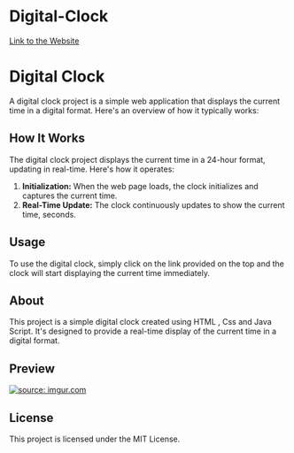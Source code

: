 # Digital-Clock
[Link to the Website](https://digitall-cxlock.netlify.app/)


<!DOCTYPE html>
<html>
<head>
   
</head>
<body>
    <h1>Digital Clock</h1>
    <p>A digital clock project is a simple web application that displays the current time in a digital format. Here's an overview of how it typically works:</p>
  
  <h2>How It Works</h2>
    <p>The digital clock project displays the current time in a 24-hour format, updating in real-time. Here's how it operates:</p>
    <ol>
        <li><strong>Initialization:</strong> When the web page loads, the clock initializes and captures the current time.</li>
        <li><strong>Real-Time Update:</strong> The clock continuously updates to show the current time, seconds.</li>
    </ol>

   <h2>Usage</h2>
    <p>To use the digital clock, simply click on the link provided on the top  and the clock will start displaying the current time immediately.</p>

  <h2>About</h2>
    <p>This project is a simple digital clock created using HTML , Css and Java Script. It's designed to provide a real-time display of the current time in a digital format.</p>
  
   <h2> Preview </h2>
   <a href="https://imgur.com/F8C5X6g"><img src="https://i.imgur.com/F8C5X6g.png" title="source: imgur.com" /></a>

  <h2>License</h2>
    <p>This project is licensed under the MIT License.</p>
</body>
</html>

